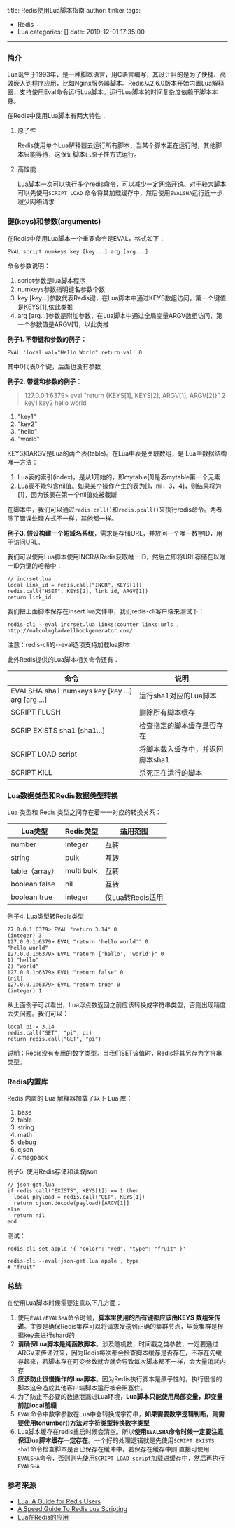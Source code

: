 title: Redis使用Lua脚本指南
author: tinker
tags:
  - Redis
  - Lua
categories: []
date: 2019-12-01 17:35:00
---
### 简介

Lua诞生于1993年，是一种脚本语言，用C语言编写，其设计目的是为了快捷、高效嵌入到程序应用，比如Nginx服务器脚本。Redis从2.6.0版本开始内置Lua解释器，支持使用Eval命令运行Lua脚本。运行Lua脚本的时间复杂度依赖于脚本本身。

在Redis中使用Lua脚本有两大特性：

1. 原子性

    Redis使用单个Lua解释器去运行所有脚本，当某个脚本正在运行时，其他脚本只能等待，这保证脚本已原子性方式运行。
2. 高性能

    Lua脚本一次可以执行多个redis命令，可以减少一定网络开销。对于较大脚本可以先使用`SCRIPT LOAD` 命令将其加载缓存中，然后使用`EVALSHA`运行近一步减少网络请求
    
<!--more-->

### 键(keys)和参数(arguments)

在Redis中使用Lua脚本一个重要命令是EVAL，格式如下：

```
EVAL script numkeys key [key...] arg [arg...]
```

命令参数说明：

1. script参数是lua脚本程序
2. numkeys参数指明键名参数个数
3. key [key...]参数代表Redis键，在Lua脚本中通过KEYS数组访问，第一个键值是KEYS[1],依此类推
4. arg [arg...]参数是附加参数，在Lua脚本中通过全局变量ARGV数组访问，第一个参数值是ARGV[1]，以此类推

**例子1. 不带键和参数的例子：**

```
EVAL 'local val="Hello World" return val' 0
```

其中0代表0个键，后面也没有参数

**例子2. 带键和参数的例子：**

> 127.0.0.1:6379> eval "return {KEYS[1], KEYS[2], ARGV[1], ARGV[2]}" 2 key1 key2 hello world
1) "key1"
2) "key2"
3) "hello"
4) "world"

KEYS和ARGV是Lua的两个表(table)。在Lua中表是关联数组，是
Lua中数据结构唯一方法：

1. Lua表的索引(index)，是从1开始的，即mytable[1]是表mytable第一个元素
2. Lua表不能包含nil值。如果某个操作产生的表为[1，nil，3，4]，则结果将为[1]，因为该表在第一个nil值处被截断


在脚本中，我们可以通过`redis.call()`和`redis.pcall()`来执行redis命令。两者除了错误处理方式不一样，其他都一样。

**例子3. 假设构建一个短域名系统**，需求是存储URL，并放回一个唯一数字ID，用于访问URL。

我们可以使用Lua脚本使用INCR从Redis获取唯一ID，然后立即将URL存储在以唯一ID为键的哈希中：

```
// incrset.lua
local link_id = redis.call("INCR", KEYS[1])
redis.call("HSET", KEYS[2], link_id, ARGV[1])
return link_id
```

我们把上面脚本保存在insert.lua文件中，我们redis-cli客户端来测试下：

```
redis-cli --eval incrset.lua links:counter links:urls , http://malcolmgladwellbookgenerator.com/
```

注意：redis-cli的--eval选项支持加载lua脚本

此外Redis提供的Lua脚本相关命令还有：

命令 | 说明
---- | ----
EVALSHA sha1 numkeys key [key ...] arg [arg ...] | 运行sha1对应的Lua脚本
SCRIPT FLUSH | 删除所有脚本缓存
SCRIP EXISTS sha1 [sha1...] | 检查指定的脚本缓存是否存在
SCRIPT LOAD script | 将脚本载入缓存中，并返回脚本sha1
SCRIPT KILL | 杀死正在运行的脚本


### Lua数据类型和Redis数据类型转换

Lua 类型和 Redis 类型之间存在着一一对应的转换关系：

Lua类型 |	Redis类型	| 适用范围
------- | -------- | ------
number	| integer	| 互转
string	| bulk	 | 互转
table（array）| multi bulk | 互转
boolean false	| nil | 互转
boolean true | integer | 仅Lua转Redis适用

例子4. Lua类型转Redis类型
```
27.0.0.1:6379> EVAL "return 3.14" 0
(integer) 3
127.0.0.1:6379> EVAL "return 'hello world'" 0
"hello world"
127.0.0.1:6379> EVAL "return {'hello', 'world'}" 0
1) "hello"
2) "world"
127.0.0.1:6379> EVAL "return false" 0
(nil)
127.0.0.1:6379> EVAL "return true" 0
(integer) 1
```

从上面例子可以看出，Lua浮点数返回之前应该转换成字符串类型，否则出现精度丢失问题。我们可以：

```
local pi = 3.14
redis.call("SET", "pi", pi)
return redis.call("GET", "pi")
```

说明：Redis没有专用的数字类型。当我们SET该值时，Redis将其另存为字符串类型。


### Redis内置库

Redis 内置的 Lua 解释器加载了以下 Lua 库：
1. base
2. table
3. string
4. math
5. debug
6. cjson
7. cmsgpack

例子5. 使用Redis存储和读取json

```
// json-get.lua
if redis.call("EXISTS", KEYS[1]) == 1 then
  local payload = redis.call("GET", KEYS[1])
  return cjson.decode(payload)[ARGV[1]]
else
  return nil
end
```

测试：

```
redis-cli set apple '{ "color": "red", "type": "fruit" }'

redis-cli --eval json-get.lua apple , type
# "fruit"
```


### 总结

在使用Lua脚本时候需要注意以下几方面：

1. 使用`EVAL/EVALSHA`命令时候，**脚本里使用的所有键都应该由KEYS 数组来传递**。主要是确保Redis集群可以将请求发送到正确的集群节点，毕竟集群是根据key来进行shard的
2. **请确保Lua脚本是纯函数脚本**。涉及随机数，时间戳之类参数，一定要通过ARGV来传递过来，因为Redis每次都会检查脚本缓存是否存在，不存在先缓存起来，若脚本存在可变参数就会就会导致每次脚本都不一样，会大量消耗内存
3. **应该防止很慢操作的Lua脚本**。因为Redis执行脚本是原子性的，执行很慢的脚本这会造成其他客户端脚本运行被会阻塞住。
4. 为了防止不必要的数据泄漏进Lua环境，**Lua脚本只能使用局部变量，即变量前加local前缀**
5. `EVAL`命令中数字参数在Lua中会转换成字符串，**如果需要数字逻辑判断，则需要使用tonumber()方法对字符类型转换数字类型**
6. Lua脚本缓存在redis重启时候会清空。所以**使用`EVALSHA`命令时候一定要注意保证lua脚本缓存一定存在**。一个好的处理逻辑就是先使用`SCRIPT EXISTS sha1`命令检查脚本是否已保存在缓冲中，若保存在缓存中则
直接可使用`EVALSHA`命令，否则则先使用`SCRIPT LOAD script`加载进缓存中，然后再执行`EVALSHA`


### 参考来源

- [Lua: A Guide for Redis Users](https://www.redisgreen.net/blog/intro-to-lua-for-redis-programmers/)
- [A Speed Guide To Redis Lua Scripting](https://www.compose.com/articles/a-quick-guide-to-redis-lua-scripting/)
- [Lua在Redis的应用](https://www.fanhaobai.com/2017/09/lua-in-redis.html)